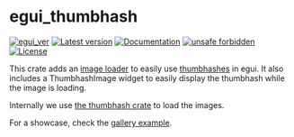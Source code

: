 # egui_thumbhash

[![egui_ver](https://img.shields.io/badge/egui-0.28.0-blue)](https://github.com/emilk/egui)
[![Latest version](https://img.shields.io/crates/v/egui_thumbhash.svg)](https://crates.io/crates/egui_thumbhash)
[![Documentation](https://docs.rs/egui_thumbhash/badge.svg)](https://docs.rs/egui_thumbhash)
[![unsafe forbidden](https://img.shields.io/badge/unsafe-forbidden-success.svg)](https://github.com/rust-secure-code/safety-dance/)
[![License](https://img.shields.io/crates/l/egui_thumbhash.svg)](https://crates.io/crates/egui_thumbhash)



[content]:<>


This crate adds an [image loader](https://docs.rs/egui/latest/egui/load/index.html)
to easily use [thumbhashes](https://evanw.github.io/thumbhash/) in egui.
It also includes a ThumbhashImage widget to easily display the thumbhash while the image is loading.

Internally we use [the thumbhash crate](https://crates.io/crates/thumbhash) to load the images.

For a showcase, check the [gallery example](https://lucasmerlin.github.io/hello_egui/#/example/gallery).